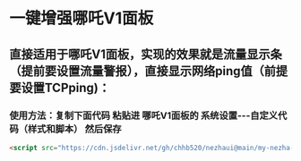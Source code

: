 #    一键增强哪吒V1面板

## 直接适用于哪吒V1面板，实现的效果就是流量显示条（提前要设置流量警报），直接显示网络ping值（前提要设置TCPping)：

### 使用方法：复制下面代码 粘贴进  哪吒V1面板的  系统设置---自定义代码（样式和脚本） 然后保存
```html
<script src="https://cdn.jsdelivr.net/gh/chhb520/nezhaui@main/my-nezha-enhance.js"></script>

